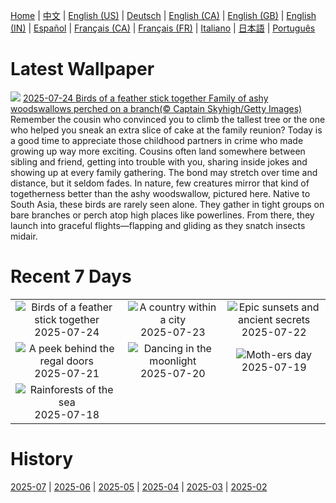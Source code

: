[Home](../README.md) | [中文](zh-CN.md) | [English (US)](en-US.md) | [Deutsch](de-DE.md) | [English (CA)](en-CA.md) | [English (GB)](en-GB.md) | [English (IN)](en-IN.md) | [Español](es-ES.md) | [Français (CA)](fr-CA.md) | [Français (FR)](fr-FR.md) | [Italiano](it-IT.md) | [日本語](ja-JP.md) | [Português](pt-BR.md)

# Latest Wallpaper
![](https://www.bing.com/th?id=OHR.AshyWoodswallow_EN-GB1919369910_UHD.jpg)
[2025-07-24 Birds of a feather stick together Family of ashy woodswallows perched on a branch(© Captain Skyhigh/Getty Images)](https://www.bing.com/th?id=OHR.AshyWoodswallow_EN-GB1919369910_UHD.jpg)
Remember the cousin who convinced you to climb the tallest tree or the one who helped you sneak an extra slice of cake at the family reunion? Today is a good time to appreciate those childhood partners in crime who made growing up way more exciting. Cousins often land somewhere between sibling and friend, getting into trouble with you, sharing inside jokes and showing up at every family gathering. The bond may stretch over time and distance, but it seldom fades. In nature, few creatures mirror that kind of togetherness better than the ashy woodswallow, pictured here. Native to South Asia, these birds are rarely seen alone. They gather in tight groups on bare branches or perch atop high places like powerlines. From there, they launch into graceful flights—flapping and gliding as they snatch insects midair.

# Recent 7 Days
|  |  |  |
|:---:|:---:|:---:|
| ![](https://www.bing.com/th?id=OHR.AshyWoodswallow_EN-GB1919369910_400x240.jpg "Birds of a feather stick together") 2025-07-24 | ![](https://www.bing.com/th?id=OHR.VaticanCity_EN-GB1750782941_400x240.jpg "A country within a city") 2025-07-23 | ![](https://www.bing.com/th?id=OHR.BadlandsSunset_EN-GB0865631210_400x240.jpg "Epic sunsets and ancient secrets") 2025-07-22 |
| ![](https://www.bing.com/th?id=OHR.BuckinghamPalaceOpening2025_EN-GB0680195600_400x240.jpg "A peek behind the regal doors") 2025-07-21 | ![](https://www.bing.com/th?id=OHR.BigMoon_EN-GB0070261176_400x240.jpg "Dancing in the moonlight") 2025-07-20 | ![](https://www.bing.com/th?id=OHR.MothWeek_EN-GB9944593474_400x240.jpg "Moth-ers day") 2025-07-19 |
| ![](https://www.bing.com/th?id=OHR.AcroporaReef_EN-GB6231237422_400x240.jpg "Rainforests of the sea") 2025-07-18 |  |  |

# History
[2025-07](../archives/wallpaper/en-GB/w_2025_07.md) | [2025-06](../archives/wallpaper/en-GB/w_2025_06.md) | [2025-05](../archives/wallpaper/en-GB/w_2025_05.md) | [2025-04](../archives/wallpaper/en-GB/w_2025_04.md) | [2025-03](../archives/wallpaper/en-GB/w_2025_03.md) | [2025-02](../archives/wallpaper/en-GB/w_2025_02.md)
